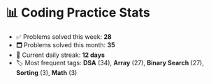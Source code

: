 # 📊 Coding Practice Stats

- ✅ Problems solved this week: **28**
- 🗖️ Problems solved this month: **35**
- 📌 Current daily streak: **12 days**
- 🏷️ Most frequent tags: **DSA** (34), **Array** (27), **Binary Search** (27), **Sorting** (3), **Math** (3)
